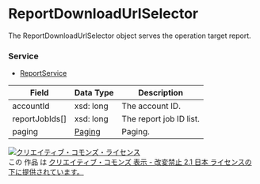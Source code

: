 # ReportDownloadUrlSelector
The ReportDownloadUrlSelector object serves the operation target report.
### Service
+ [ReportService](../services/ReportService.md)

| Field | Data Type | Description |
|---|---|---|
| accountId| xsd: long| The account ID.　| 
| reportJobIds[]| xsd: long| The report job ID list. | 
| paging| <a href="./Paging.md">Paging</a>| Paging. | 

<a rel="license" href="http://creativecommons.org/licenses/by-nd/2.1/jp/"><img alt="クリエイティブ・コモンズ・ライセンス" style="border-width:0" src="https://i.creativecommons.org/l/by-nd/2.1/jp/88x31.png" /></a><br />この 作品 は <a rel="license" href="http://creativecommons.org/licenses/by-nd/2.1/jp/">クリエイティブ・コモンズ 表示 - 改変禁止 2.1 日本 ライセンスの下に提供されています。</a>
